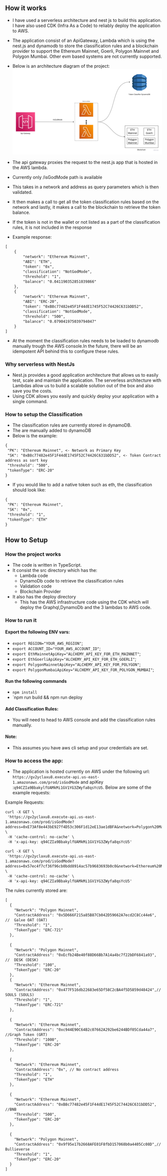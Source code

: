## How it works
- I have used a serverless architecture and nest js to build this application. I have also used CDK (Infra As a Code) to reliably deploy the application to AWS.
- The application consist of an ApiGateway, Lambda which is using the nest.js and dynamodb to store the classification rules and a blockchain provider to support the Ethereum Mainnet, Goerli, Polygon Mainnet and Polygon Mumbai. Other evm based systems are not currently supported.
- Below is an architecture diagram of the project:
![image](./architecture.jpeg)

- The api gateway proxies the request to the nest.js app that is hosted in the AWS lambda.
- Currently only /isGodMode path is available
- This takes in a network and address as query parameters which is then validated.
- It then makes a call to get all the token classification rules based on the network and lastly, it makes a call to the blockchain to retrieve the token balance.
- If the token is not in the wallet or not listed as a part of the classification rules, it is not included in the response 
- Example response:
```
[
    {
        "network": "Ethereum Mainnet",
        "ABI": "ETH",
        "token": "0x",
        "classification": "NotGodMode",
        "threshold": "1",
        "balance": "0.041190352851039866"
    },
    {
        "network": "Ethereum Mainnet",
        "ABI": "ERC-20",
        "token": "0xB8c77482e45F1F44dE1745F52C74426C631bDD52",
        "classification": "NotGodMode",
        "threshold": "500",
        "balance": "0.079041975039794047"
    }
]
```

- At the moment the classification rules needs to be loaded to dynamodb manually trough the AWS console.In the future, there will be an idempotent API behind this to configure these rules.

### Why serverless with NestJs
- Nest.js provides a good application architecture that allows us to easily test, scale and maintain the application. The serverless architecture with Lambdas allow us to build a scalable solution out of the box and also save you the costs. 
- Using CDK allows you easily and quickly deploy your application with a single command.

### How to setup the Classification
- The classification rules are currently stored in dynamoDB.
- The are manually added to dynamoDB
- Below is the example:
```
{
 "PK": "Ethereum Mainnet", <- Network as Primary Key
 "SK": "0xB8c77482e45F1F44dE1745F52C74426C631bDD52", <- Token Contract address as sort key
 "threshold": "500",
 "tokenType": "ERC-20"
}
```
- If you would like to add a native token such as eth, the classification should look like:
```
{
 "PK": "Ethereum Mainnet",
 "SK": "0x",
 "threshold": "1",
 "tokenType": "ETH"
}

```



## How to Setup

### How the project works

- The code is written in TypeScript.
- It consist the src directory which has the:
  - Lambda code
  - DynamoDb code to retrieve the classification rules
  - Validation code
  - Blockchain Provider
- It also has the deploy directory
  - This has the AWS infrastructure code using the CDK which will deploy the Graphql,DynamoDb and the 3 lambdas to AWS code.

### How to run it

#### Export the following ENV vars:

- `export REGION="YOUR_AWS_REGION"`;
- `export ACCOUNT_ID="YOUR_AWS_ACCOUNT_ID"`;
- `export EthMainnetApiKey="ALCHEMY_API_KEY_FOR_ETH_MAINNET"`;
- `export EthGoerliApiKey="ALCHEMY_API_KEY_FOR_ETH_GOERLI"`;
- `export PolygonMainnetApiKey="ALCHEMY_API_KEY_FOR_POLYGON"`;
- `export PolygonMumbaiApiKey="ALCHEMY_API_KEY_FOR_POLYGON_MUMBAI"`;

#### Run the following commands

- `npm install`
- `npm run build && npm run deploy
#### Add Classification Rules:
- You will need to head to AWS console and add the classification rules manually.

#### Note:
- This assumes you have aws cli setup and your credentials are set.

### How to access the app:
- The application is hosted currently on AWS under the following url: `https://gv2yclaxu8.execute-api.us-east-1.amazonaws.com/prod/isGodMode` and apiKey :`q94CZIa9BbakylfUAMkMi1GV1YG3ZWyfa8qsYcU5`. Below are some of the example requests:

Example Requests:
```
curl -X GET \
 'https://gv2yclaxu8.execute-api.us-east-1.amazonaws.com/prod/isGodMode?address=0xE73Af8e443bE927f4D53c306F1d12eE13ae1dBFA&network=Polygon%20Mainnet' \
 -H 'cache-control: no-cache' \
 -H 'x-api-key: q94CZIa9BbakylfUAMkMi1GV1YG3ZWyfa8qsYcU5'
```
```
curl -X GET \
 'https://gv2yclaxu8.execute-api.us-east-1.amazonaws.com/prod/isGodMode?address=0x57ec4f7cf36f96cb0bdd8914ac57b9683693b0c0&network=Ethereum%20Mainnet' \
 -H 'cache-control: no-cache' \
 -H 'x-api-key: q94CZIa9BbakylfUAMkMi1GV1YG3ZWyfa8qsYcU5'
```

The rules currently stored are:
```
[
  {
    "Network": "Polygon Mainnet",
    "ContractAddress": "0x5D666F215a85B87Cb042D59662A7ecd2C8Cc44e6", //  Galxe OAT (OAT)
    "Threshold": "1",
    "TokenType": "ERC-721"
  },

  {
    "Network": "Polygon Mainnet",
    "ContractAddress": "0xEcfb24Be40f88D66Bb7A14a4bc7f22bDF6841a93", //  DESK (DESK)
    "Threshold": "100",
    "TokenType": "ERC-20"
  },
  {
    "Network": "Ethereum Mainnet",
    "ContractAddress": "0x477F516db22683e65Df58C2cBA4f5D5859d48424",// SOULS (SOULS)
    "Threshold": "1",
    "TokenType": "ERC-721"
  },

  {
    "Network": "Ethereum Mainnet",
    "ContractAddress": "0xc944E90C64B2c07662A292be6244BDf05Cda44a7", //Graph Token (GRT)
    "Threshold": "1000",
    "TokenType": "ERC-20"
  },

  {
    "Network": "Ethereum Mainnet",
    "ContractAddress": "0x", // No contract address
    "Threshold": "1",
    "TokenType": "ETH"
  },

  {
    "Network": "Ethereum Mainnet",
    "ContractAddress": "0xB8c77482e45F1F44dE1745F52C74426C631bDD52", //BNB
    "Threshold": "500",
    "TokenType": "ERC-20"
  },

  {
    "Network": "Polygon Mainnet",
    "ContractAddress": "0x9f95e17b2668AFE01F8fbD157068b0a4405Cc08D",// Bullieverse
    "Threshold": "1", 
    "TokenType": "ERC-20"
  }
]

```
